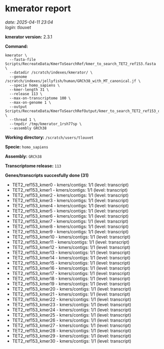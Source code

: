 # kmerator report
*date: 2025-04-11 23:04*  
*login: tlouvet*

**kmerator version:** 2.3.1

**Command:**

```
kmerator \
  --fasta-file Scripts/RecreateData/KmerToSearchRef/kmer_to_search_TET2_ref153.fasta \
  --datadir /scratch/indexes/kmerator/ \
  --genome /scratch/indexes/jellyfish/human/GRCh38_with_MT_canonical.jf \
  --specie homo_sapiens \
  --kmer-length 31 \
  --release 113 \
  --max-on-transcriptome 100 \
  --max-on-genome 1 \
  --output Scripts/RecreateData/KmerToSearchRefOutput/kmer_to_search_TET2_ref153_output \
  --thread 1 \
  --tmpdir /tmp/kmerator_1rsh77sp \
  --assembly GRCh38
```

**Working directory:** `/scratch/users/tlouvet`

**Specie:** `homo_sapiens`

**Assembly:** `GRCh38`

**Transcriptome release:** `113`

**Genes/transcripts succesfully done (31)**

- TET2_ref153_kmer0 - kmers/contigs: 1/1 (level: transcript)
- TET2_ref153_kmer1 - kmers/contigs: 1/1 (level: transcript)
- TET2_ref153_kmer2 - kmers/contigs: 1/1 (level: transcript)
- TET2_ref153_kmer3 - kmers/contigs: 1/1 (level: transcript)
- TET2_ref153_kmer4 - kmers/contigs: 1/1 (level: transcript)
- TET2_ref153_kmer5 - kmers/contigs: 1/1 (level: transcript)
- TET2_ref153_kmer6 - kmers/contigs: 1/1 (level: transcript)
- TET2_ref153_kmer7 - kmers/contigs: 1/1 (level: transcript)
- TET2_ref153_kmer8 - kmers/contigs: 1/1 (level: transcript)
- TET2_ref153_kmer9 - kmers/contigs: 1/1 (level: transcript)
- TET2_ref153_kmer10 - kmers/contigs: 1/1 (level: transcript)
- TET2_ref153_kmer11 - kmers/contigs: 1/1 (level: transcript)
- TET2_ref153_kmer12 - kmers/contigs: 1/1 (level: transcript)
- TET2_ref153_kmer13 - kmers/contigs: 1/1 (level: transcript)
- TET2_ref153_kmer14 - kmers/contigs: 1/1 (level: transcript)
- TET2_ref153_kmer15 - kmers/contigs: 1/1 (level: transcript)
- TET2_ref153_kmer16 - kmers/contigs: 1/1 (level: transcript)
- TET2_ref153_kmer17 - kmers/contigs: 1/1 (level: transcript)
- TET2_ref153_kmer18 - kmers/contigs: 1/1 (level: transcript)
- TET2_ref153_kmer19 - kmers/contigs: 1/1 (level: transcript)
- TET2_ref153_kmer20 - kmers/contigs: 1/1 (level: transcript)
- TET2_ref153_kmer21 - kmers/contigs: 1/1 (level: transcript)
- TET2_ref153_kmer22 - kmers/contigs: 1/1 (level: transcript)
- TET2_ref153_kmer23 - kmers/contigs: 1/1 (level: transcript)
- TET2_ref153_kmer24 - kmers/contigs: 1/1 (level: transcript)
- TET2_ref153_kmer25 - kmers/contigs: 1/1 (level: transcript)
- TET2_ref153_kmer26 - kmers/contigs: 1/1 (level: transcript)
- TET2_ref153_kmer27 - kmers/contigs: 1/1 (level: transcript)
- TET2_ref153_kmer28 - kmers/contigs: 1/1 (level: transcript)
- TET2_ref153_kmer29 - kmers/contigs: 1/1 (level: transcript)
- TET2_ref153_kmer30 - kmers/contigs: 1/1 (level: transcript)
